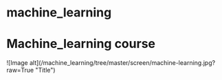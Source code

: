 # machine_learning
<h1>Machine_learning course</h1>
![Image alt](/machine_learning/tree/master/screen/machine-learning.jpg?raw=True "Title")
